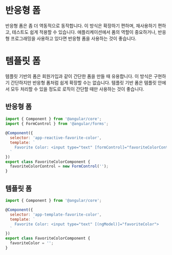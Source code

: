 # 반응형 폼
반응형 폼은 좀 더 역동적으로 동작합니다. 이 방식은 확장하기 편하며, 재사용하기 편하고, 테스트도 쉽게 적용할 수 있습니다. 애플리케이션에서 폼의 역할이 중요하거나, 반응형 프로그래밍을 사용하고 있다면 반응형 폼을 사용하는 것이 좋습니다.

# 템플릿 폼
템플릿 기반의 폼은 회원가입과 같이 간단한 폼을 만들 때 유용합니다. 이 방식은 구현하기 간단하지만 반응형 폼처럼 쉽게 확장할 수는 없습니다. 템플릿 기반 폼은 템플릿 안에서 모두 처리할 수 있을 정도로 로직이 간단할 때만 사용하는 것이 좋습니다.

## 반응형 폼

```js
import { Component } from '@angular/core';
import { FormControl } from '@angular/forms';
 
@Component({
  selector: 'app-reactive-favorite-color',
  template: `
    Favorite Color: <input type="text" [formControl]="favoriteColorControl">
  `
})
export class FavoriteColorComponent {
  favoriteColorControl = new FormControl('');
}
```

## 템플릿 폼
```js
import { Component } from '@angular/core';

@Component({
  selector: 'app-template-favorite-color',
  template: `
    Favorite Color: <input type="text" [(ngModel)]="favoriteColor">
  `
})
export class FavoriteColorComponent {
  favoriteColor = '';
}
```